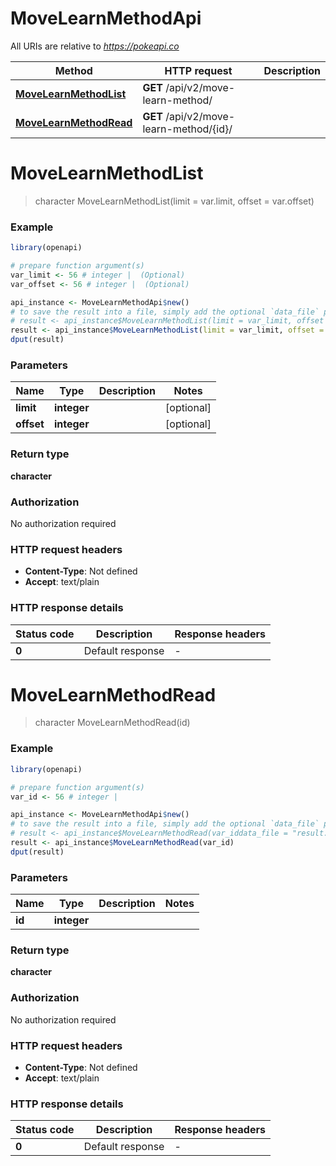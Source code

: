 # MoveLearnMethodApi

All URIs are relative to *https://pokeapi.co*

Method | HTTP request | Description
------------- | ------------- | -------------
[**MoveLearnMethodList**](MoveLearnMethodApi.md#MoveLearnMethodList) | **GET** /api/v2/move-learn-method/ | 
[**MoveLearnMethodRead**](MoveLearnMethodApi.md#MoveLearnMethodRead) | **GET** /api/v2/move-learn-method/{id}/ | 


# **MoveLearnMethodList**
> character MoveLearnMethodList(limit = var.limit, offset = var.offset)



### Example
```R
library(openapi)

# prepare function argument(s)
var_limit <- 56 # integer |  (Optional)
var_offset <- 56 # integer |  (Optional)

api_instance <- MoveLearnMethodApi$new()
# to save the result into a file, simply add the optional `data_file` parameter, e.g.
# result <- api_instance$MoveLearnMethodList(limit = var_limit, offset = var_offsetdata_file = "result.txt")
result <- api_instance$MoveLearnMethodList(limit = var_limit, offset = var_offset)
dput(result)
```

### Parameters

Name | Type | Description  | Notes
------------- | ------------- | ------------- | -------------
 **limit** | **integer**|  | [optional] 
 **offset** | **integer**|  | [optional] 

### Return type

**character**

### Authorization

No authorization required

### HTTP request headers

 - **Content-Type**: Not defined
 - **Accept**: text/plain

### HTTP response details
| Status code | Description | Response headers |
|-------------|-------------|------------------|
| **0** | Default response |  -  |

# **MoveLearnMethodRead**
> character MoveLearnMethodRead(id)



### Example
```R
library(openapi)

# prepare function argument(s)
var_id <- 56 # integer | 

api_instance <- MoveLearnMethodApi$new()
# to save the result into a file, simply add the optional `data_file` parameter, e.g.
# result <- api_instance$MoveLearnMethodRead(var_iddata_file = "result.txt")
result <- api_instance$MoveLearnMethodRead(var_id)
dput(result)
```

### Parameters

Name | Type | Description  | Notes
------------- | ------------- | ------------- | -------------
 **id** | **integer**|  | 

### Return type

**character**

### Authorization

No authorization required

### HTTP request headers

 - **Content-Type**: Not defined
 - **Accept**: text/plain

### HTTP response details
| Status code | Description | Response headers |
|-------------|-------------|------------------|
| **0** | Default response |  -  |

